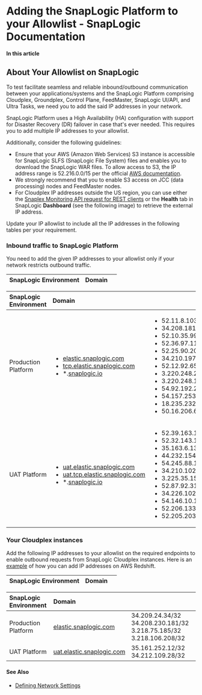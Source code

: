 # Adding the SnapLogic Platform to your Allowlist - SnapLogic Documentation

**In this article**

## About Your Allowlist on SnapLogic <a id="About-Your-Allowlist-on-SnapLogic"></a>

To test facilitate seamless and reliable inbound/outbound communication between your applications/systems and the SnapLogic Platform comprising Cloudplex, Groundplex, Control Plane, FeedMaster, SnapLogic UI/API, and Ultra Tasks, we need you to add the said IP addresses in your network.

SnapLogic Platform uses a High Availability \(HA\) configuration with support for Disaster Recovery \(DR\) failover in case that's ever needed. This requires you to add multiple IP addresses to your allowlist.

Additionally, consider the following guidelines:

* Ensure that your AWS \(Amazon Web Services\) S3 instance is accessible for SnapLogic SLFS \(SnapLogic File System\) files and enables you to download the SnapLogic WAR files. To allow access to S3, the IP address range is 52.216.0.0/15 per the official [AWS documentation](https://ip-ranges.amazonaws.com/ip-ranges.json).
* We strongly recommend that you to enable S3 access on JCC \(data processing\) nodes and FeedMaster nodes.
* For Cloudplex IP addresses outside the US region, you can use either the [Snaplex Monitoring API request for REST clients](https://docs-snaplogic.atlassian.net/wiki/spaces/SD/pages/1438923#SnaplexMonitoringAPIs-UsingRESTClients) or the **Health** tab in SnapLogic **Dashboard** \(see the following image\) to retrieve the external IP address.

Update your IP allowlist to include all the IP addresses in the following tables per your requirement.

### Inbound traffic to SnapLogic Platform <a id="Inbound-traffic-to-SnapLogic-Platform"></a>

You need to add the given IP addresses to your allowlist only if your network restricts outbound traffic.

| **SnapLogic Environment** | **Domain** |  |
| :--- | :--- | :--- |


<table>
  <thead>
    <tr>
      <th style="text-align:left"><b>SnapLogic Environment</b>
      </th>
      <th style="text-align:left"><b>Domain</b>
      </th>
      <th style="text-align:left"></th>
    </tr>
  </thead>
  <tbody>
    <tr>
      <td style="text-align:left">Production Platform</td>
      <td style="text-align:left">
        <ul>
          <li><a href="http://uat.elastic.snaplogic.com/">elastic.snaplogic.com</a>
          </li>
          <li><a href="http://uat-tcp.elastic.snaplogic.com/">tcp.elastic.snaplogic.com</a>
          </li>
          <li>*.<a href="http://snaplogic.io/">snaplogic.io</a>
          </li>
        </ul>
      </td>
      <td style="text-align:left">
        <ul>
          <li>52.11.8.103/32</li>
          <li>34.208.181.167/32</li>
          <li>52.10.35.99/32</li>
          <li>52.36.97.11/32</li>
          <li>52.25.90.203/32</li>
          <li>34.210.197.128/32</li>
          <li>52.12.92.65/32</li>
          <li>3.220.248.243/32</li>
          <li>3.220.248.158/32</li>
          <li>54.92.192.251/32</li>
          <li>54.157.253.74/32</li>
          <li>18.235.232.49/32</li>
          <li>50.16.206.60/32</li>
        </ul>
      </td>
    </tr>
    <tr>
      <td style="text-align:left">UAT Platform</td>
      <td style="text-align:left">
        <ul>
          <li><a href="http://uat.elastic.snaplogic.com/">uat.elastic.snaplogic.com</a>
          </li>
          <li><a href="http://uat-tcp.elastic.snaplogic.com/">uat.tcp.elastic.snaplogic.com</a>
          </li>
          <li>*.<a href="http://snaplogic.io/">snaplogic.io</a>
          </li>
        </ul>
      </td>
      <td style="text-align:left">
        <ul>
          <li>52.39.163.113/32</li>
          <li>52.32.143.155/32</li>
          <li>35.163.6.133/32</li>
          <li>44.232.154.15/32</li>
          <li>54.245.88.186/32</li>
          <li>34.210.102.144/32</li>
          <li>3.225.35.150/32</li>
          <li>52.87.92.31/32</li>
          <li>34.226.102.107/32</li>
          <li>54.146.10.130/32</li>
          <li>52.206.133.85/32</li>
          <li>52.205.203.252/32</li>
        </ul>
      </td>
    </tr>
  </tbody>
</table>

### Your Cloudplex instances <a id="Your-Cloudplex-instances"></a>

Add the following IP addresses to your allowlist on the required endpoints to enable outbound requests from SnapLogic Cloudplex instances. Here is an [example](https://docs.aws.amazon.com/redshift/latest/mgmt/managing-security-groups-console.html#security-group-modify) of how you can add IP addresses on AWS Redshift.

| **SnapLogic Environment** | **Domain** |  |
| :--- | :--- | :--- |


| **SnapLogic Environment** | **Domain** |  |
| :--- | :--- | :--- |
| Production Platform | [elastic.snaplogic.com](http://uat.elastic.snaplogic.com/) | 34.209.24.34/32 34.208.230.181/32 3.218.75.185/32 3.218.106.208/32  |
| UAT Platform | [uat.elastic.snaplogic.com](http://uat.elastic.snaplogic.com/) | 35.161.252.12/32 34.212.109.28/32 |

#### See Also <a id="See-Also"></a>

* [Defining Network Settings](https://docs-snaplogic.atlassian.net/wiki/spaces/SD/pages/1439269)


